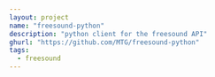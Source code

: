 ```yaml
---
layout: project
name: "freesound-python"
description: "python client for the freesound API"
ghurl: "https://github.com/MTG/freesound-python"
tags:
  - freesound
---
```

